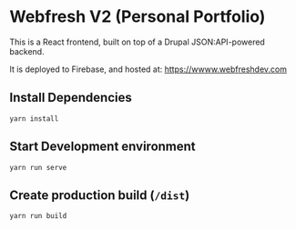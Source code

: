 # Webfresh V2 (Personal Portfolio)

This is a React frontend, built on top of a Drupal JSON:API-powered backend. 

It is deployed to Firebase, and hosted at: https://wwww.webfreshdev.com

## Install Dependencies

`yarn install`

## Start Development environment

`yarn run serve`

## Create production build (`/dist`)

`yarn run build`
